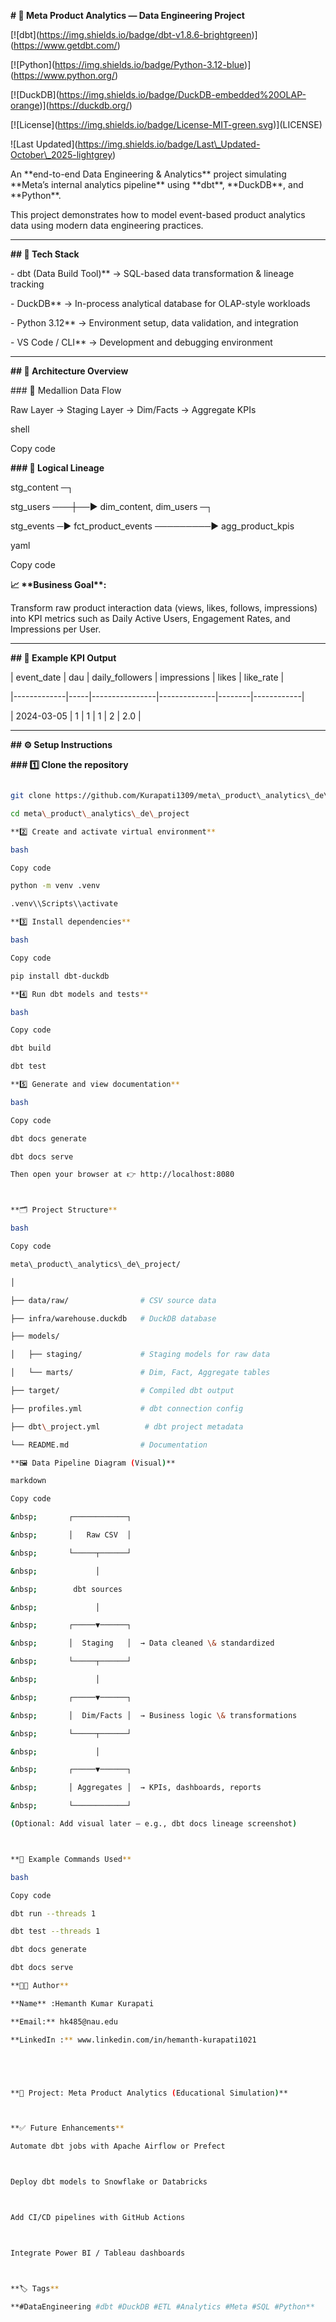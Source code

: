 **# 🧠 Meta Product Analytics — Data Engineering Project**  

\[!\[dbt](https://img.shields.io/badge/dbt-v1.8.6-brightgreen)](https://www.getdbt.com/) 

\[!\[Python](https://img.shields.io/badge/Python-3.12-blue)](https://www.python.org/)

\[!\[DuckDB](https://img.shields.io/badge/DuckDB-embedded%20OLAP-orange)](https://duckdb.org/)

\[!\[License](https://img.shields.io/badge/License-MIT-green.svg)](LICENSE)

!\[Last Updated](https://img.shields.io/badge/Last\_Updated-October\_2025-lightgrey)



An \*\*end-to-end Data Engineering \& Analytics\*\* project simulating \*\*Meta’s internal analytics pipeline\*\* using \*\*dbt\*\*, \*\*DuckDB\*\*, and \*\*Python\*\*.  

This project demonstrates how to model event-based product analytics data using modern data engineering practices.



---



**## 🚀 Tech Stack**

\- dbt (Data Build Tool)\*\* → SQL-based data transformation \& lineage tracking  

\- DuckDB\*\* → In-process analytical database for OLAP-style workloads  

\- Python 3.12\*\* → Environment setup, data validation, and integration  

\- VS Code / CLI\*\* → Development and debugging environment  



---



**## 🧩 Architecture Overview**



\### 🔹 Medallion Data Flow

Raw Layer → Staging Layer → Dim/Facts → Aggregate KPIs



shell

Copy code



**### 🔹 Logical Lineage**

stg\_content ─┐

stg\_users ───┼──▶ dim\_content, dim\_users ─┐

stg\_events ─▶ fct\_product\_events ─────────▶ agg\_product\_kpis



yaml

Copy code



**📈 \*\*Business Goal\*\*:**  

Transform raw product interaction data (views, likes, follows, impressions) into KPI metrics such as Daily Active Users, Engagement Rates, and Impressions per User.



---



**## 🧮 Example KPI Output**



| event\_date | dau | daily\_followers | impressions | likes | like\_rate |

|-------------|-----|----------------|--------------|--------|------------|

| 2024-03-05  | 1   | 1              | 1            | 2      | 2.0        |



---



**## ⚙️ Setup Instructions**



**### 1️⃣ Clone the repository**

```bash

git clone https://github.com/Kurapati1309/meta\_product\_analytics\_de\_project.git

cd meta\_product\_analytics\_de\_project

**2️⃣ Create and activate virtual environment**

bash

Copy code

python -m venv .venv

.venv\\Scripts\\activate

**3️⃣ Install dependencies**

bash

Copy code

pip install dbt-duckdb

**4️⃣ Run dbt models and tests**

bash

Copy code

dbt build

dbt test

**5️⃣ Generate and view documentation**

bash

Copy code

dbt docs generate

dbt docs serve

Then open your browser at 👉 http://localhost:8080



**🗂️ Project Structure**

bash

Copy code

meta\_product\_analytics\_de\_project/

│

├── data/raw/                # CSV source data

├── infra/warehouse.duckdb   # DuckDB database

├── models/

│   ├── staging/             # Staging models for raw data

│   └── marts/               # Dim, Fact, Aggregate tables

├── target/                  # Compiled dbt output

├── profiles.yml             # dbt connection config

├── dbt\_project.yml          # dbt project metadata

└── README.md                # Documentation

**🖼️ Data Pipeline Diagram (Visual)**

markdown

Copy code

&nbsp;       ┌────────────┐

&nbsp;       │   Raw CSV  │

&nbsp;       └─────┬──────┘

&nbsp;             │

&nbsp;        dbt sources

&nbsp;             │

&nbsp;       ┌─────▼──────┐

&nbsp;       │  Staging   │  → Data cleaned \& standardized

&nbsp;       └─────┬──────┘

&nbsp;             │

&nbsp;       ┌─────▼──────┐

&nbsp;       │  Dim/Facts │  → Business logic \& transformations

&nbsp;       └─────┬──────┘

&nbsp;             │

&nbsp;       ┌─────▼──────┐

&nbsp;       │ Aggregates │  → KPIs, dashboards, reports

&nbsp;       └────────────┘

(Optional: Add visual later — e.g., dbt docs lineage screenshot)



**🧪 Example Commands Used**

bash

Copy code

dbt run --threads 1

dbt test --threads 1

dbt docs generate

dbt docs serve

**👨‍💻 Author**

**Name** :Hemanth Kumar Kurapati

**Email:** hk485@nau.edu

**LinkedIn :** www.linkedin.com/in/hemanth-kurapati1021





**🏢 Project: Meta Product Analytics (Educational Simulation)**



**✅ Future Enhancements**

Automate dbt jobs with Apache Airflow or Prefect



Deploy dbt models to Snowflake or Databricks



Add CI/CD pipelines with GitHub Actions



Integrate Power BI / Tableau dashboards



**🏷️ Tags**

**#DataEngineering #dbt #DuckDB #ETL #Analytics #Meta #SQL #Python**





